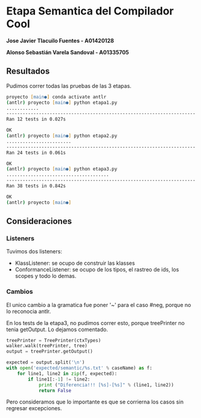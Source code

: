 # Etapa Semantica del Compilador Cool

**Jose Javier Tlacuilo Fuentes - A01420128**

**Alonso Sebastián Varela Sandoval - A01335705**

## Resultados

Pudimos correr todas las pruebas de las 3 etapas.

```zsh
proyecto [main●] conda activate antlr 
(antlr) proyecto [main●] python etapa1.py 
............
----------------------------------------------------------------------
Ran 12 tests in 0.027s

OK
(antlr) proyecto [main●] python etapa2.py 
........................
----------------------------------------------------------------------
Ran 24 tests in 0.061s

OK
(antlr) proyecto [main●] python etapa3.py 
......................................
----------------------------------------------------------------------
Ran 38 tests in 0.842s

OK
(antlr) proyecto [main●] 
```

## Consideraciones

### Listeners

Tuvimos dos listeners:
- KlassListener: se ocupo de construir las klasses
- ConformanceListener: se ocupo de los tipos, el rastreo de ids, los scopes y todo lo demas.

### Cambios

El unico cambio a la gramatica fue poner '~' para el caso #neg, porque no lo reconocia antlr.

En los tests de la etapa3, no pudimos correr esto, porque treePrinter no tenia getOutput. Lo dejamos comentado.

```python
treePrinter = TreePrinter(ctxTypes)
walker.walk(treePrinter, tree)
output = treePrinter.getOutput()

expected = output.split('\n')
with open('expected/semantic/%s.txt' % caseName) as f:
    for line1, line2 in zip(f, expected):
        if line1[:-1] != line2:
            print ("Diferencia!!! [%s]-[%s]" % (line1, line2))
            return False
```

Pero consideramos que lo importante es que se corrierna los casos sin regresar excepciones.
